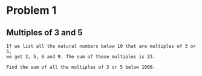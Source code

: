 # Problem 1
## Multiples of 3 and 5
```
If we list all the natural numbers below 10 that are multiples of 3 or 5, 
we get 3, 5, 6 and 9. The sum of these multiples is 23.

Find the sum of all the multiples of 3 or 5 below 1000.
```